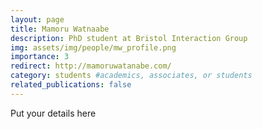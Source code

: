 ```yaml
---
layout: page
title: Mamoru Watnaabe
description: PhD student at Bristol Interaction Group
img: assets/img/people/mw_profile.png
importance: 3
redirect: http://mamoruwatanabe.com/
category: students #academics, associates, or students
related_publications: false
---
```


Put your details here
